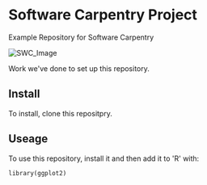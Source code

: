 # Software Carpentry Project

Example Repository for Software Carpentry 

![SWC_Image](https://potterzot.com/2019-09-25-unm/assets/img/swc-icon-blue.svg)


Work we've done to set up this repository.


## Install

To install, clone this repositpry.

## Useage

To use this repository, install it and then add it to 'R' with:

```{r}
library(ggplot2)
```
